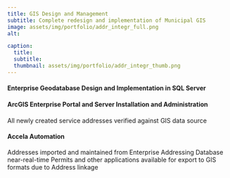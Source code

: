 ```yaml
---
title: GIS Design and Management
subtitle: Complete redesign and implementation of Municipal GIS
image: assets/img/portfolio/addr_integr_full.png
alt: 

caption:
  title: 
  subtitle: 
  thumbnail: assets/img/portfolio/addr_integr_thumb.png
---
```

#### Enterprise Geodatabase Design and Implementation in SQL Server
#### ArcGIS Enterprise Portal and Server Installation and Administration
#### 
  All newly created service addresses verified against GIS data source
#### Accela Automation
  Addresses imported and maintained from Enterprise Addressing Database near-real-time
  Permits and other applications available for export to GIS formats due to Address linkage

